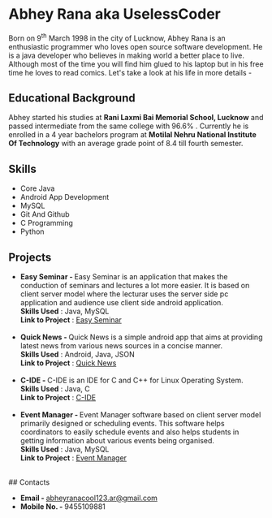 # Abhey Rana aka UselessCoder

Born on 9<sup>th</sup> March 1998 in the city of Lucknow, Abhey Rana is an enthusiastic programmer who loves open source software development. He is a java developer who believes in making world a better place to live. Although most of the time you will find him glued to his laptop but in his free time he loves to read comics. Let's take a look at his life in more details - 

## Educational Background

Abhey started his studies at **Rani Laxmi Bai Memorial School, Lucknow** and passed intermediate from the same college with 96.6% . Currently he is enrolled in a 4 year bachelors program at **Motilal Nehru National Institute Of Technology** with an average grade point of 8.4 till fourth semester.   

## Skills

* Core Java
* Android App Development
* MySQL
* Git And Github
* C Programming
* Python

## Projects
<UL>
<LI><B>Easy Seminar - </B>Easy Seminar is an application that makes the conduction of seminars and lectures a lot more easier. It is based on client server model where the lecturar uses the server side pc application and audience use client side android application.<BR/>
<B>Skills Used</B> : Java, MySQL<BR/>
<B>Link to Project</B> : <A href = "http://www.abheyrana.me/EasySeminar">Easy Seminar</A><BR/><BR/></LI> 

<LI><B>Quick News - </B>Quick News is a simple android app that aims at providing latest news from various news sources in a concise manner.<BR/>
<B>Skills Used</B> : Android, Java, JSON<BR/>
<B>Link to Project</B> : <A href = "http://www.abheyrana.me/QuickNews">Quick News</A><BR/><BR/></LI>

<LI><B>C-IDE - </B>C-IDE is an IDE for C and C++ for Linux Operating System.<BR/>
<B>Skills Used</B> : Java, C<BR/>
<B>Link to Project</B> : <A href = "http://www.abheyrana.me/C-IDE">C-IDE</A><BR/><BR/></LI>

<LI><B>Event Manager - </B>Event Manager software based on client server model primarily designed or scheduling events. This software helps coordinators to easily schedule events and also helps students in getting information about various events being organised.<BR/>
<B>Skills Used</B> : Java, MySQL<BR/>
<B>Link to Project</B> : <A href = "http://www.abheyrana.me/EventManager">Event Manager</A><BR/><BR/></LI>
</UL>
## Contacts

* <B>Email  - </B>abheyranacool123.ar@gmail.com
* <B>Mobile No.  - </B>9455109881
